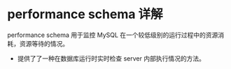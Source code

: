 # performance schema 详解

performance schema 用于监控 MySQL 在一个较低级别的运行过程中的资源消耗，资源等待的情况。

- 提供了了一种在数据库运行时实时检查 server 内部执行情况的方法。